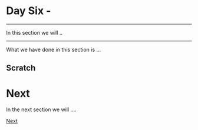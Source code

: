 # Day Six -

---

In this section we will ..

---




What we have done in this section is ...


## Scratch


# Next

In the next section we will ....

[Next](06-03.md)
